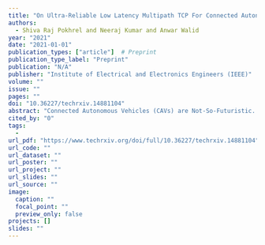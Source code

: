 ```yaml
---
title: "On Ultra-Reliable Low Latency Multipath TCP For Connected Autonomous Vehicles"
authors:
  - Shiva Raj Pokhrel and Neeraj Kumar and Anwar Walid
year: "2021"
date: "2021-01-01"
publication_types: ["article"]  # Preprint
publication_type_label: "Preprint"
publication: "N/A"
publisher: "Institute of Electrical and Electronics Engineers (IEEE)"
volume: ""
issue: ""
pages: ""
doi: "10.36227/techrxiv.14881104"
abstract: "Connected Autonomous Vehicles (CAVs) are Not-So-Futuristic. CAVs will be highly dynamic by intelligently exploiting multipath communication over several radio technologies, such as high-speed WiFi and 5G and beyond networks. Yet, the likelihood of  data  communication  loss  can  be  very  high  and/,  or  packets arrive  at  the  destination  not  in  correct  working  order  due  to erratic and mixed time-varying wireless links. Furthermore, the vehicular  data  traffic  is  susceptible  to  loss  and  delay  variation,which  recommends  the  need  to  investigate  new  multipath  TCP(MPTCP) protocols for ultra-reliable low latency communication(URLLC)  over  such  heterogeneous  networks  while  reassuring CAVs’ needs. We undertake the challenge by jointly considering network  coding  and  balanced  linked  adaptation  for  performing  coupled  congestion  control  across  multiple  wireless  paths.Consequently,  the  proposed  low  delay  MPTCP  framework  for connecting  autonomous  vehicles  is  efficient  and  intelligent  by design.   We   conduct   a   rigorous   convergence   analysis   of   the MPTCP design framework. In summation, we provide a detailed mathematical  study  and  demonstrate  that  the  latency  penalty for the URLLC-MPTCP developed over these networks becomes negligible  when  considering  the  possible  benefits  that  multiple network convergence could offer. Our extensive emulation results demonstrate   all   these   lucrative   features   of   URLLC-MPTCP."
cited_by: "0"
tags:
  - 
url_pdf: "https://www.techrxiv.org/doi/full/10.36227/techrxiv.14881104"
url_code: ""
url_dataset: ""
url_poster: ""
url_project: ""
url_slides: ""
url_source: ""
image:
  caption: ""
  focal_point: ""
  preview_only: false
projects: []
slides: ""
---
```

